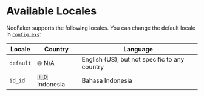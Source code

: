 # Available Locales

NeoFaker supports the following locales. You can change the default locale in
[`config.exs`](getting-started.html#configuration):

| Locale    | Country      | Language                                      |
| --------- | ------------ | --------------------------------------------- |
| `default` | 🌐 N/A       | English (US), but not specific to any country |
| `id_id`   | 🇮🇩 Indonesia | Bahasa Indonesia                              |

